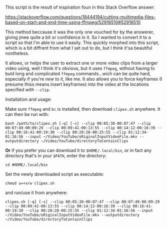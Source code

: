 This script is the result of inspiration foun in this Stack Overflow answer:

https://stackoverflow.com/questions/18444194/cutting-multimedia-files-based-on-start-and-end-time-using-ffmpeg/52916510#52916510

This method beccause it was the only one vouched for by the answerer, giving jmee quite a bit or confidence in it. So I wanted to convert it to a script so that I'm able to use it easily. This quickly morphed into this script, which is a bit diffrent from what I set out to do, but I think it'sa beautiful nontheless.

It allows, or helps the user to extract one or more video clips from a larger video using, well I think it's obvious, but it uses `ffmpeg`, without having to buld long and complicated `ffmpeg` commands...wich can be quite hard, especially if you're _new to it_, like me. It also allows you to force keyframes (I presume thiss means insert keyframes) into the video at the locations specified with `--clip`.

Installation and usage:

Make sure `ffmpeg` and `bc` is installed, then download `clipex.sh` anywhere. It can then be run with:

```
bash /path/to/clipex.sh [-q] [-s] --clip 00:05:38-00:07:47 --clip 00:07:49-00:09:29 --clip 00:09:41-00:13:55 --clip 00:14:12-00:16:39 --clip 00:16:41-00:19:30 --clip 00:20:28-00:25:55 --clip 01:12:34-01:16:56 --input ~/Video/YouTube/oRiginalInputVideoFile.mkv --outputdirectory ~/Video/YouTube/directoryToContainClips
```

**Or** if you prefer you can download it to `$HOME/.local/bin`, or in fact any directory that's in your `$PATH`, enter the directory:

```
cd #HOME/.local/bin
```

Set the newly downloaded script as executable:

```
chmod u=+xrw clipex.sh
```

and run/use it from anywhere:

```
clipex.sh [-q] [-s] --clip 00:05:38-00:07:47 --clip 00:07:49-00:09:29 --clip 00:09:41-00:13:55 --clip 00:14:12-00:16:39 --clip 00:16:41-00:19:30 --clip 00:20:28-00:25:55 --clip 01:12:34-01:16:56 --input ~/Video/YouTube/oRiginalInputVideoFile.mkv --outputdirectory ~/Video/YouTube/directoryToContainClips
```